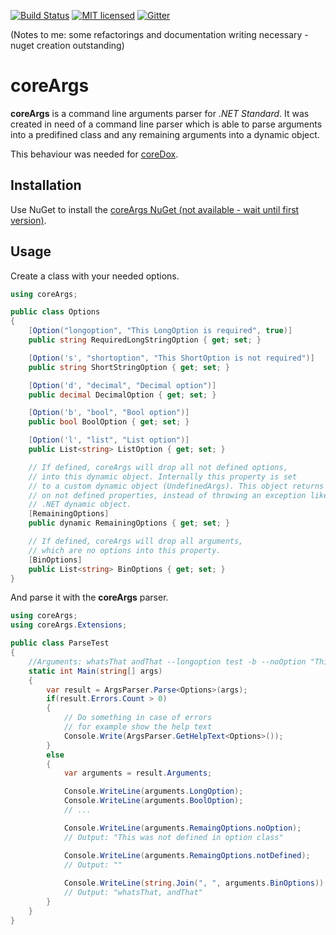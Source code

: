 [![Build Status](https://travis-ci.org/geaz/coreArgs.svg?branch=master)](https://travis-ci.org/geaz/coreArgs)
[![MIT licensed](https://img.shields.io/badge/license-MIT-blue.svg)](https://raw.githubusercontent.com/Geaz/coreArgs/master/LICENSE)
[![Gitter](https://badges.gitter.im/geaz84/coreArgs.svg)](https://gitter.im/geaz84/coreArgs?utm_source=badge&utm_medium=badge&utm_campaign=pr-badge)

(Notes to me: some refactorings and documentation writing necessary - nuget creation outstanding)

# coreArgs
**coreArgs** is a command line arguments parser for *.NET Standard*.
It was created in need of a command line parser which is able to parse arguments into
a predifined class and any remaining arguments into a dynamic object.

This behaviour was needed for [coreDox](http://github.com/geaz/coreDox).

## Installation

Use NuGet to install the [coreArgs NuGet (not available - wait until first version)](http://google.de).

## Usage

Create a class with your needed options.
```csharp
using coreArgs;

public class Options
{
    [Option("longoption", "This LongOption is required", true)]
    public string RequiredLongStringOption { get; set; }

    [Option('s', "shortoption", "This ShortOption is not required")]
    public string ShortStringOption { get; set; }

    [Option('d', "decimal", "Decimal option")]
    public decimal DecimalOption { get; set; }

    [Option('b', "bool", "Bool option")]
    public bool BoolOption { get; set; }

    [Option('l', "list", "List option")]
    public List<string> ListOption { get; set; }

    // If defined, coreArgs will drop all not defined options,
    // into this dynamic object. Internally this property is set
    // to a custom dynamic object (UndefinedArgs). This object returns *null* for access
    // on not defined properties, instead of throwing an exception like the 
    // .NET dynamic object.
    [RemainingOptions]
    public dynamic RemainingOptions { get; set; }

    // If defined, coreArgs will drop all arguments,
    // which are no options into this property.
    [BinOptions]
    public List<string> BinOptions { get; set; }
}
```

And parse it with the **coreArgs** parser.
```csharp
using coreArgs;
using coreArgs.Extensions;

public class ParseTest
{
    //Arguments: whatsThat andThat --longoption test -b --noOption "This was not defined in option class"
    static int Main(string[] args)
    { 
        var result = ArgsParser.Parse<Options>(args);
        if(result.Errors.Count > 0)
        {
            // Do something in case of errors
            // for example show the help text
            Console.Write(ArgsParser.GetHelpText<Options>());
        }
        else
        {
            var arguments = result.Arguments;

            Console.WriteLine(arguments.LongOption);
            Console.WriteLine(arguments.BoolOption);
            // ...

            Console.WriteLine(arguments.RemaingOptions.noOption);
            // Output: "This was not defined in option class"

            Console.WriteLine(arguments.RemaingOptions.notDefined);
            // Output: ""
            
            Console.WriteLine(string.Join(", ", arguments.BinOptions));
            // Output: "whatsThat, andThat"
        }        
    }
}
```

